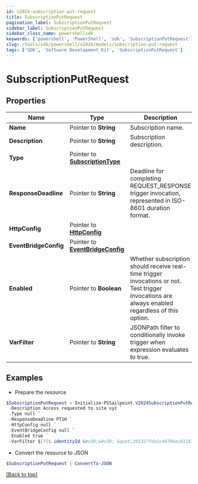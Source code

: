 ```yaml
---
id: v2024-subscription-put-request
title: SubscriptionPutRequest
pagination_label: SubscriptionPutRequest
sidebar_label: SubscriptionPutRequest
sidebar_class_name: powershellsdk
keywords: ['powershell', 'PowerShell', 'sdk', 'SubscriptionPutRequest'] 
slug: /tools/sdk/powershell/v2024/models/subscription-put-request
tags: ['SDK', 'Software Development Kit', 'SubscriptionPutRequest']
---
```



# SubscriptionPutRequest

## Properties

Name | Type | Description | Notes
------------ | ------------- | ------------- | -------------
**Name** |  Pointer to **String** | Subscription name. | [optional] 
**Description** |  Pointer to **String** | Subscription description. | [optional] 
**Type** |  Pointer to [**SubscriptionType**](subscription-type) |  | [optional] 
**ResponseDeadline** |  Pointer to **String** | Deadline for completing REQUEST_RESPONSE trigger invocation, represented in ISO-8601 duration format. | [optional] [default to "PT1H"]
**HttpConfig** |  Pointer to [**HttpConfig**](http-config) |  | [optional] 
**EventBridgeConfig** |  Pointer to [**EventBridgeConfig**](event-bridge-config) |  | [optional] 
**Enabled** |  Pointer to **Boolean** | Whether subscription should receive real-time trigger invocations or not.  Test trigger invocations are always enabled regardless of this option. | [optional] [default to $true]
**VarFilter** |  Pointer to **String** | JSONPath filter to conditionally invoke trigger when expression evaluates to true. | [optional] 

## Examples

- Prepare the resource
```powershell
$SubscriptionPutRequest = Initialize-PSSailpoint.V2024SubscriptionPutRequest  -Name Access request subscription `
 -Description Access requested to site xyz `
 -Type null `
 -ResponseDeadline PT1H `
 -HttpConfig null `
 -EventBridgeConfig null `
 -Enabled true `
 -VarFilter $[?($.identityId &#x3D;&#x3D; &quot;201327fda1c44704ac01181e963d463c&quot;)]
```

- Convert the resource to JSON
```powershell
$SubscriptionPutRequest | ConvertTo-JSON
```


[[Back to top]](#) 

